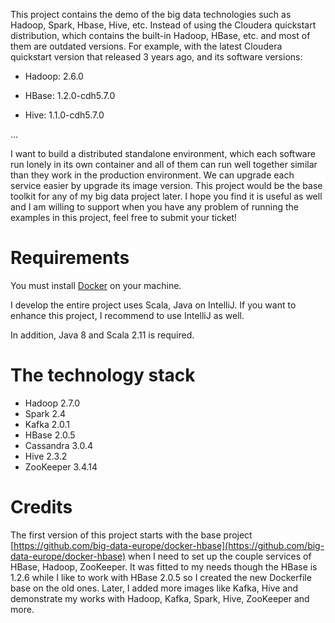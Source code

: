 This project contains the demo of the big data technologies such as Hadoop, Spark, Hbase,
Hive, etc.  Instead of using the Cloudera quickstart distribution, which contains the built-in
Hadoop, HBase, etc. and most of them are outdated versions. For example, with the latest Cloudera quickstart
version that released 3 years ago, and its software versions:

* Hadoop: 2.6.0

* HBase: 1.2.0-cdh5.7.0

* Hive: 1.1.0-cdh5.7.0

...

I want to build a distributed standalone environment, which each software run lonely in its own container
and all of them can run well together similar than they work in the production environment. We can upgrade
each service easier by upgrade its image version. This project would be the base toolkit for any of my big data project
later. I hope you find it is useful as well and I am willing to support when you have any problem of running the examples in this project, feel free to submit your ticket!

Requirements
============

You must install [Docker](https://www.docker.com/) on your machine.

I develop the entire project uses Scala, Java on IntelliJ. If you want to enhance this project, I recommend to use IntelliJ as well.

In addition, Java 8 and Scala 2.11 is required.


The technology stack
====================

* Hadoop 2.7.0
* Spark 2.4
* Kafka 2.0.1
* HBase 2.0.5
* Cassandra 3.0.4
* Hive 2.3.2
* ZooKeeper 3.4.14

Credits
=======

The first version of this project starts with the base project [https://github.com/big-data-europe/docker-hbase](https://github.com/big-data-europe/docker-hbase) when I need to set up the 
couple services of HBase, Hadoop, ZooKeeper. It was fitted to my needs though the HBase is 1.2.6 while I like to work with HBase 2.0.5 so I created the new Dockerfile base on the old ones. Later, 
I added more images like Kafka, Hive and demonstrate my works with Hadoop, Kafka, Spark, Hive, ZooKeeper and more.  


